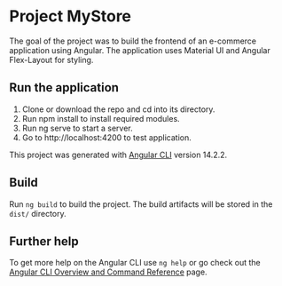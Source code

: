 # Project MyStore
The goal of the project was to build the frontend of an e-commerce application using Angular. 
The application uses Material UI and Angular Flex-Layout for styling.

## Run the application

1. Clone or download the repo and cd into its directory.
2. Run npm install to install required modules.
3. Run ng serve to start a server.
4. Go to http://localhost:4200 to test application.

This project was generated with [Angular CLI](https://github.com/angular/angular-cli) version 14.2.2.

## Build

Run `ng build` to build the project. The build artifacts will be stored in the `dist/` directory.

## Further help

To get more help on the Angular CLI use `ng help` or go check out the [Angular CLI Overview and Command Reference](https://angular.io/cli) page.
